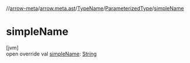 //[arrow-meta](../../../../index.md)/[arrow.meta.ast](../../index.md)/[TypeName](../index.md)/[ParameterizedType](index.md)/[simpleName](simple-name.md)

# simpleName

[jvm]\
open override val [simpleName](simple-name.md): [String](https://kotlinlang.org/api/latest/jvm/stdlib/kotlin/-string/index.html)
